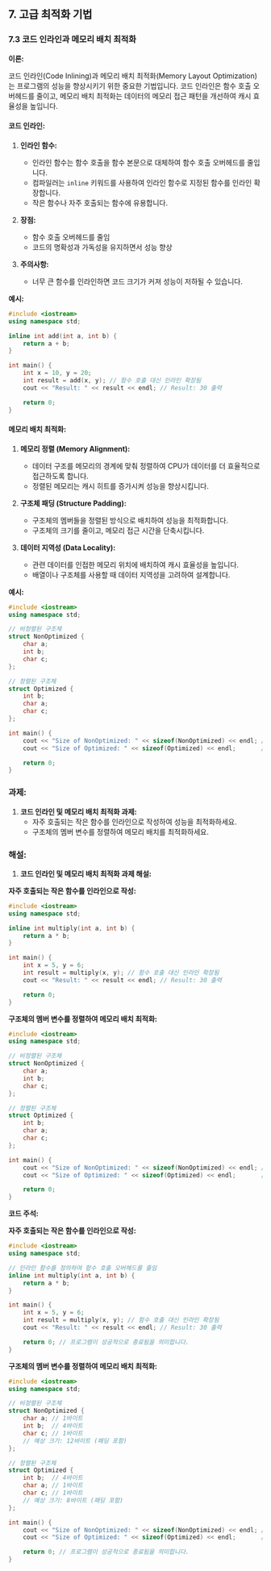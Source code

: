 ## 7. 고급 최적화 기법

### 7.3 코드 인라인과 메모리 배치 최적화

**이론:**

코드 인라인(Code Inlining)과 메모리 배치 최적화(Memory Layout Optimization)는 프로그램의 성능을 향상시키기 위한 중요한 기법입니다. 코드 인라인은 함수 호출 오버헤드를 줄이고, 메모리 배치 최적화는 데이터의 메모리 접근 패턴을 개선하여 캐시 효율성을 높입니다.

#### **코드 인라인:**

1. **인라인 함수:**
   - 인라인 함수는 함수 호출을 함수 본문으로 대체하여 함수 호출 오버헤드를 줄입니다.
   - 컴파일러는 `inline` 키워드를 사용하여 인라인 함수로 지정된 함수를 인라인 확장합니다.
   - 작은 함수나 자주 호출되는 함수에 유용합니다.

2. **장점:**
   - 함수 호출 오버헤드를 줄임
   - 코드의 명확성과 가독성을 유지하면서 성능 향상

3. **주의사항:**
   - 너무 큰 함수를 인라인하면 코드 크기가 커져 성능이 저하될 수 있습니다.

**예시:**

```cpp
#include <iostream>
using namespace std;

inline int add(int a, int b) {
    return a + b;
}

int main() {
    int x = 10, y = 20;
    int result = add(x, y); // 함수 호출 대신 인라인 확장됨
    cout << "Result: " << result << endl; // Result: 30 출력

    return 0;
}
```

#### **메모리 배치 최적화:**

1. **메모리 정렬 (Memory Alignment):**
   - 데이터 구조를 메모리의 경계에 맞춰 정렬하여 CPU가 데이터를 더 효율적으로 접근하도록 합니다.
   - 정렬된 메모리는 캐시 히트를 증가시켜 성능을 향상시킵니다.

2. **구조체 패딩 (Structure Padding):**
   - 구조체의 멤버들을 정렬된 방식으로 배치하여 성능을 최적화합니다.
   - 구조체의 크기를 줄이고, 메모리 접근 시간을 단축시킵니다.

3. **데이터 지역성 (Data Locality):**
   - 관련 데이터를 인접한 메모리 위치에 배치하여 캐시 효율성을 높입니다.
   - 배열이나 구조체를 사용할 때 데이터 지역성을 고려하여 설계합니다.

**예시:**

```cpp
#include <iostream>
using namespace std;

// 비정렬된 구조체
struct NonOptimized {
    char a;
    int b;
    char c;
};

// 정렬된 구조체
struct Optimized {
    int b;
    char a;
    char c;
};

int main() {
    cout << "Size of NonOptimized: " << sizeof(NonOptimized) << endl; // 예상 크기: 12
    cout << "Size of Optimized: " << sizeof(Optimized) << endl;       // 예상 크기: 8

    return 0;
}
```

### 과제:

1. **코드 인라인 및 메모리 배치 최적화 과제:**
   - 자주 호출되는 작은 함수를 인라인으로 작성하여 성능을 최적화하세요.
   - 구조체의 멤버 변수를 정렬하여 메모리 배치를 최적화하세요.

### 해설:

1. **코드 인라인 및 메모리 배치 최적화 과제 해설:**

**자주 호출되는 작은 함수를 인라인으로 작성:**

```cpp
#include <iostream>
using namespace std;

inline int multiply(int a, int b) {
    return a * b;
}

int main() {
    int x = 5, y = 6;
    int result = multiply(x, y); // 함수 호출 대신 인라인 확장됨
    cout << "Result: " << result << endl; // Result: 30 출력

    return 0;
}
```

**구조체의 멤버 변수를 정렬하여 메모리 배치 최적화:**

```cpp
#include <iostream>
using namespace std;

// 비정렬된 구조체
struct NonOptimized {
    char a;
    int b;
    char c;
};

// 정렬된 구조체
struct Optimized {
    int b;
    char a;
    char c;
};

int main() {
    cout << "Size of NonOptimized: " << sizeof(NonOptimized) << endl; // 예상 크기: 12
    cout << "Size of Optimized: " << sizeof(Optimized) << endl;       // 예상 크기: 8

    return 0;
}
```

**코드 주석:**

**자주 호출되는 작은 함수를 인라인으로 작성:**

```cpp
#include <iostream>
using namespace std;

// 인라인 함수를 정의하여 함수 호출 오버헤드를 줄임
inline int multiply(int a, int b) {
    return a * b;
}

int main() {
    int x = 5, y = 6;
    int result = multiply(x, y); // 함수 호출 대신 인라인 확장됨
    cout << "Result: " << result << endl; // Result: 30 출력

    return 0; // 프로그램이 성공적으로 종료됨을 의미합니다.
}
```

**구조체의 멤버 변수를 정렬하여 메모리 배치 최적화:**

```cpp
#include <iostream>
using namespace std;

// 비정렬된 구조체
struct NonOptimized {
    char a; // 1바이트
    int b;  // 4바이트
    char c; // 1바이트
    // 예상 크기: 12바이트 (패딩 포함)
};

// 정렬된 구조체
struct Optimized {
    int b;  // 4바이트
    char a; // 1바이트
    char c; // 1바이트
    // 예상 크기: 8바이트 (패딩 포함)
};

int main() {
    cout << "Size of NonOptimized: " << sizeof(NonOptimized) << endl; // 예상 크기: 12
    cout << "Size of Optimized: " << sizeof(Optimized) << endl;       // 예상 크기: 8

    return 0; // 프로그램이 성공적으로 종료됨을 의미합니다.
}
```
